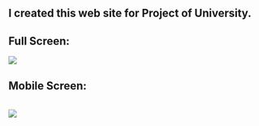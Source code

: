 ## I created this web site for Project of University.
<div align="Left">
<h2> Full Screen:</h2>
    <a href="https://github.com/emitpool">
      <img src='https://github.com/emitpool/WebSiteFacul/blob/main/img/FullScreen.gif' target="_blank"></a><br>
      
<h2>Mobile Screen: </h2>      
     <br/>
     <a href="https://github.com/emitpool">
      <img src='https://github.com/emitpool/WebSiteFacul/blob/main/img/MobileScreen.gif' target="_blank"></a><br>
     <br/>

</div>
